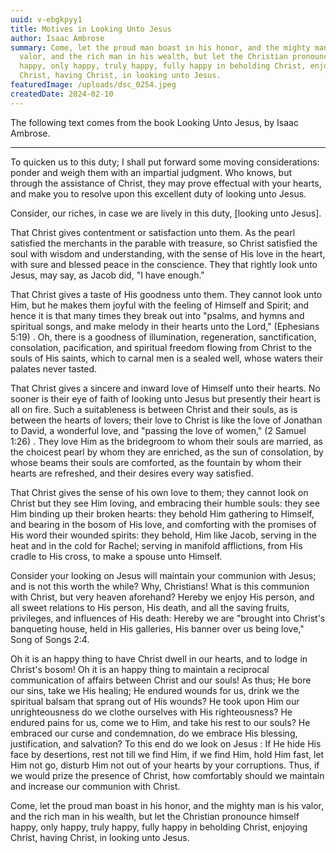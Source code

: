 ```yaml
---
uuid: v-ebgkpyy1
title: Motives in Looking Unto Jesus
author: Isaac Ambrose
summary: Come, let the proud man boast in his honor, and the mighty man is his
  valor, and the rich man in his wealth, but let the Christian pronounce himself
  happy, only happy, truly happy, fully happy in beholding Christ, enjoying
  Christ, having Christ, in looking unto Jesus.
featuredImage: /uploads/dsc_0254.jpeg
createdDate: 2024-02-10
---
```

The following text comes from the book Looking Unto Jesus, by Isaac Ambrose.

---

To quicken us to this duty; I shall put forward some moving considerations: ponder and weigh them with an impartial judgment. Who knows, but through the assistance of Christ, they may prove effectual with your hearts, and make you to resolve upon this excellent duty of looking unto Jesus.

Consider, our riches, in case we are lively in this duty, \[looking unto Jesus].

That Christ gives contentment or satisfaction unto them. As the pearl satisfied the merchants in the parable with treasure, so Christ satisfied the soul with wisdom and understanding, with the sense of His love in the heart, with sure and blessed peace in the conscience. They that rightly look unto Jesus, may say, as Jacob did, "I have enough."

That Christ gives a taste of His goodness unto them. They cannot look unto Him, but he makes them joyful with the feeling of Himself and Spirit; and hence it is that many times they break out into "psalms, and hymns and spiritual songs, and make melody in their hearts unto the Lord," (Ephesians 5:19) . Oh, there is a goodness of illumination, regeneration, sanctification, consolation, pacification, and spiritual freedom flowing from Christ to the souls of His saints, which to carnal men is a sealed well, whose waters their palates never tasted.

That Christ gives a sincere and inward love of Himself unto their hearts. No sooner is their eye of faith of looking unto Jesus but presently their heart is all on fire. Such a suitableness is between Christ and their souls, as is between the hearts of lovers; their love to Christ is like the love of Jonathan to David, a wonderful love, and "passing the love of women," (2 Samuel 1:26) . They love Him as the bridegroom to whom their souls are married, as the choicest pearl by whom they are enriched, as the sun of consolation, by whose beams their souls are comforted, as the fountain by whom their hearts are refreshed, and their desires every way satisfied.

That Christ gives the sense of his own love to them; they cannot look on Christ but they see Him loving, and embracing their humble souls: they see Him binding up their broken hearts: they behold Him gathering to Himself, and bearing in the bosom of His love, and comforting with the promises of His word their wounded spirits: they behold, Him like Jacob, serving in the heat and in the cold for Rachel; serving in manifold afflictions, from His cradle to His cross, to make a spouse unto Himself.

Consider your looking on Jesus will maintain your communion with Jesus; and is not this worth the while? Why, Christians! What is this communion with Christ, but very heaven aforehand? Hereby we enjoy His person, and all sweet relations to His person, His death, and all the saving fruits, privileges, and influences of His death: Hereby we are "brought into Christ's banqueting house, held in His galleries, His banner over us being love," Song of Songs 2:4.

Oh it is an happy thing to have Christ dwell in our hearts, and to lodge in Christ's bosom! Oh it is an happy thing to maintain a reciprocal communication of affairs between Christ and our souls! As thus; He bore our sins, take we His healing; He endured wounds for us, drink we the spiritual balsam that sprang out of His wounds? He took upon Him our unrighteousness do we clothe ourselves with His righteousness? He endured pains for us, come we to Him, and take his rest to our souls? He embraced our curse and condemnation, do we embrace His blessing, justification, and salvation? To this end do we look on Jesus : If He hide His face by desertions, rest not till we find Him, if we find Him, hold Him fast, let Him not go, disturb Him not out of your hearts by your corruptions. Thus, if we would prize the presence of Christ, how comfortably should we maintain and increase our communion with Christ.

Come, let the proud man boast in his honor, and the mighty man is his valor, and the rich man in his wealth, but let the Christian pronounce himself happy, only happy, truly happy, fully happy in beholding Christ, enjoying Christ, having Christ, in looking unto Jesus.
